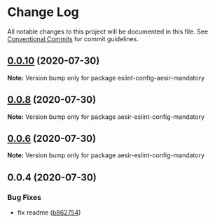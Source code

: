 # Change Log

All notable changes to this project will be documented in this file.
See [Conventional Commits](https://conventionalcommits.org) for commit guidelines.

## [0.0.10](https://github.com/byterotate/aesir/compare/v0.0.8...v0.0.10) (2020-07-30)

**Note:** Version bump only for package eslint-config-aesir-mandatory





## [0.0.8](https://github.com/byterotate/aesir/compare/v0.0.6...v0.0.8) (2020-07-30)

**Note:** Version bump only for package aesir-eslint-config-mandatory





## [0.0.6](https://github.com/byterotate/aesir/compare/v0.0.4...v0.0.6) (2020-07-30)

**Note:** Version bump only for package aesir-eslint-config-mandatory





## 0.0.4 (2020-07-30)


### Bug Fixes

* fix readme ([b862754](https://github.com/byterotate/aesir/commit/b862754))
